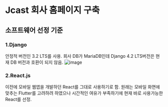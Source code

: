 # Jcast 회사 홈페이지 구축

## 소프트웨어 선정 기준
### 1.Django
안정적 버전인 3.2 LTS를 사용. 회사 DB가 MariaDB인데 Django 4.2 LTS버전은 현재 DB 버전과 호환이 되지 않음.
![image](https://github.com/knockinthecave/Jcast-company-website/assets/98227391/75b2c876-566b-46e4-9424-ba5ff07fe8ca)

### 2.React.js
이전에 모바일 웹앱을 개발하던 React를 그대로 사용하기로 함. 원래는 모바일 화면에 맞추는 Flutter를 고려하려 하였으나 시간적인 여유가 부족하기에 현재 바로 사용가능한 React를 선정.

